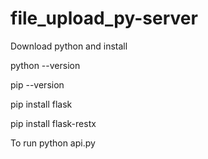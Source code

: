 # file_upload_py-server

Download python and install

python --version

pip --version

pip install flask

pip install flask-restx

To run python api.py

